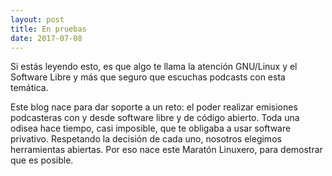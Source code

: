 ```yaml
---
layout: post
title: En pruebas
date: 2017-07-08
---
```


Si estás leyendo esto, es que algo te llama la atención GNU/Linux y el Software Libre y más que seguro que escuchas podcasts con esta temática. 

Este blog nace para dar soporte a un reto: el poder realizar emisiones podcasteras con y desde software libre y de código abierto. Toda una odisea hace tiempo, casi imposible, que te obligaba a usar software privativo.
Respetando la decisión de cada uno, nosotros elegimos herramientas abiertas. Por eso nace este Maratón Linuxero, para demostrar que es posible.

